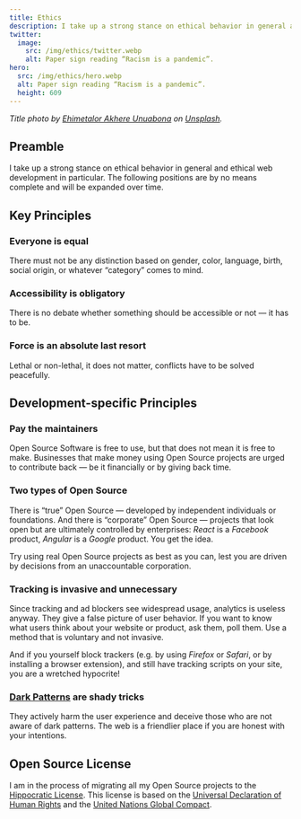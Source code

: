 ```yaml
---
title: Ethics
description: I take up a strong stance on ethical behavior in general and ethical web development in particular.
twitter:
  image:
    src: /img/ethics/twitter.webp
    alt: Paper sign reading “Racism is a pandemic”.
hero:
  src: /img/ethics/hero.webp
  alt: Paper sign reading “Racism is a pandemic”.
  height: 609
---
```


_Title photo by [Ehimetalor Akhere Unuabona](https://unsplash.com/@theeastlondonphotographer) on [Unsplash](https://unsplash.com/photos/zswLbyR_b58)._

## Preamble

I take up a strong stance on ethical behavior in general and ethical web development in particular. The following positions are by no means complete and will be expanded over time.

## Key Principles

### Everyone is equal

There must not be any distinction based on gender, color, language, birth, social origin, or whatever “category” comes to mind.

### Accessibility is obligatory

There is no debate whether something should be accessible or not — it has to be.

### Force is an absolute last resort

Lethal or non-lethal, it does not matter, conflicts have to be solved peacefully.

## Development-specific Principles

### Pay the maintainers

Open Source Software is free to use, but that does not mean it is free to make. Businesses that make money using Open Source projects are urged to contribute back — be it financially or by giving back time.

### Two types of Open Source

There is “true” Open Source — developed by independent individuals or foundations. And there is “corporate” Open Source — projects that look open but are ultimately controlled by enterprises: _React_ is a _Facebook_ product, _Angular_ is a _Google_ product. You get the idea.

Try using real Open Source projects as best as you can, lest you are driven by decisions from an unaccountable corporation.

### Tracking is invasive and unnecessary

Since tracking and ad blockers see widespread usage, analytics is useless anyway. They give a false picture of user behavior. If you want to know what users think about your website or product, ask them, poll them. Use a method that is voluntary and not invasive.

And if you yourself block trackers (e.g. by using _Firefox_ or _Safari_, or by installing a browser extension), and still have tracking scripts on your site, you are a wretched hypocrite!

### [Dark Patterns](https://www.darkpatterns.org) are shady tricks

They actively harm the user experience and deceive those who are not aware of dark patterns. The web is a friendlier place if you are honest with your intentions.

## Open Source License

I am in the process of migrating all my Open Source projects to the [Hippocratic License](https://firstdonoharm.dev). This license is based on the [Universal Declaration of Human Rights](https://www.un.org/en/universal-declaration-human-rights/) and the [United Nations Global Compact](https://www.unglobalcompact.org).
